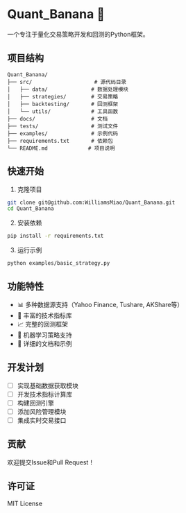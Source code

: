 # Quant_Banana 🍌

一个专注于量化交易策略开发和回测的Python框架。

## 项目结构

```
Quant_Banana/
├── src/                    # 源代码目录
│   ├── data/              # 数据处理模块
│   ├── strategies/        # 交易策略
│   ├── backtesting/       # 回测框架
│   └── utils/             # 工具函数
├── docs/                  # 文档
├── tests/                 # 测试文件
├── examples/              # 示例代码
├── requirements.txt       # 依赖包
└── README.md             # 项目说明
```

## 快速开始

1. 克隆项目
```bash
git clone git@github.com:WilliamsMiao/Quant_Banana.git
cd Quant_Banana
```

2. 安装依赖
```bash
pip install -r requirements.txt
```

3. 运行示例
```bash
python examples/basic_strategy.py
```

## 功能特性

- 📊 多种数据源支持（Yahoo Finance, Tushare, AKShare等）
- 🔧 丰富的技术指标库
- 📈 完整的回测框架
- 🤖 机器学习策略支持
- 📝 详细的文档和示例

## 开发计划

- [ ] 实现基础数据获取模块
- [ ] 开发技术指标计算库
- [ ] 构建回测引擎
- [ ] 添加风险管理模块
- [ ] 集成实时交易接口

## 贡献

欢迎提交Issue和Pull Request！

## 许可证

MIT License
